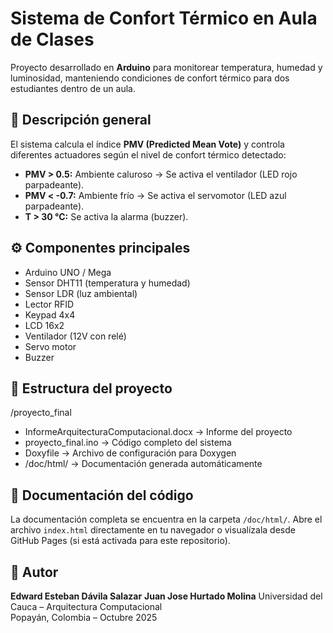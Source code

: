 # Sistema de Confort Térmico en Aula de Clases

Proyecto desarrollado en **Arduino** para monitorear temperatura, humedad y luminosidad,
manteniendo condiciones de confort térmico para dos estudiantes dentro de un aula.

## 🧩 Descripción general
El sistema calcula el índice **PMV (Predicted Mean Vote)** y controla diferentes actuadores
según el nivel de confort térmico detectado:

- **PMV > 0.5:** Ambiente caluroso → Se activa el ventilador (LED rojo parpadeante).
- **PMV < -0.7:** Ambiente frío → Se activa el servomotor (LED azul parpadeante).
- **T > 30 °C:** Se activa la alarma (buzzer).

## ⚙️ Componentes principales
- Arduino UNO / Mega
- Sensor DHT11 (temperatura y humedad)
- Sensor LDR (luz ambiental)
- Lector RFID
- Keypad 4x4
- LCD 16x2
- Ventilador (12V con relé)
- Servo motor
- Buzzer

## 📁 Estructura del proyecto
/proyecto_final
- InformeArquitecturaComputacional.docx → Informe del proyecto
- proyecto_final.ino → Código completo del sistema
- Doxyfile → Archivo de configuración para Doxygen
- /doc/html/ → Documentación generada automáticamente


## 📘 Documentación del código
La documentación completa se encuentra en la carpeta `/doc/html/`.
Abre el archivo `index.html` directamente en tu navegador o visualízala desde GitHub Pages
(si está activada para este repositorio).

## 🧠 Autor
**Edward Esteban Dávila Salazar**
**Juan Jose Hurtado Molina**
Universidad del Cauca – Arquitectura Computacional  
Popayán, Colombia – Octubre 2025
